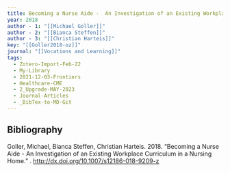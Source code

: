 ```yaml
---
title: Becoming a Nurse Aide -  An Investigation of an Existing Workplace Curriculum in a Nursing Home
year: 2018
author - 1: "[[Michael Goller]]"
author - 2: "[[Bianca Steffen]]"
author - 3: "[[Christian Harteis]]"
key: "[[Goller2018-oz]]"
journal: "[[Vocations and Learning]]"
tags:
  - Zotero-Import-Feb-22
  - My-Library
  - 2021-12-03-Frontiers
  - Healthcare-CME
  - 2_Upgrade-MAY-2023
  - Journal-Articles
  - _BibTex-to-MD-Git
---
```


## Bibliography
Goller, Michael, Bianca Steffen, Christian Harteis. 2018. “Becoming a Nurse Aide -  An Investigation of an Existing Workplace Curriculum in a Nursing Home.” . http://dx.doi.org/10.1007/s12186-018-9209-z